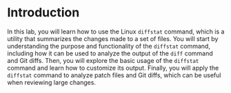 # Introduction

In this lab, you will learn how to use the Linux `diffstat` command, which is a utility that summarizes the changes made to a set of files. You will start by understanding the purpose and functionality of the `diffstat` command, including how it can be used to analyze the output of the `diff` command and Git diffs. Then, you will explore the basic usage of the `diffstat` command and learn how to customize its output. Finally, you will apply the `diffstat` command to analyze patch files and Git diffs, which can be useful when reviewing large changes.

